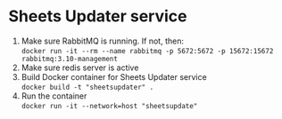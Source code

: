 # Sheets Updater service
1. Make sure RabbitMQ is running. If not, then:  
```docker run -it --rm --name rabbitmq -p 5672:5672 -p 15672:15672 rabbitmq:3.10-management```
2. Make sure redis server is active  
3. Build Docker container for Sheets Updater service  
```docker build -t "sheetsupdater" .```
4. Run the container  
```docker run -it --network=host "sheetsupdate"```
